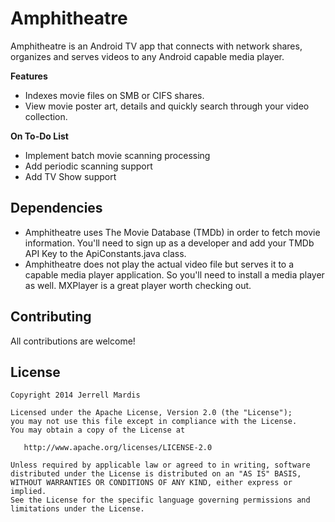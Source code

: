 Amphitheatre
============

Amphitheatre is an Android TV app that connects with network shares, organizes and serves videos to any Android capable media player.

**Features**
* Indexes movie files on SMB or CIFS shares.
* View movie poster art, details and quickly search through your video collection. 

**On To-Do List**
* Implement batch movie scanning processing
* Add periodic scanning support
* Add TV Show support

Dependencies
------------

* Amphitheatre uses The Movie Database (TMDb) in order to fetch movie information. You'll need to sign up as a developer and add your TMDb API Key to the ApiConstants.java class.
* Amphitheatre does not play the actual video file but serves it to a capable media player application. So you'll need to install a media player as well. MXPlayer is a great player worth checking out.

Contributing
------------

All contributions are welcome! 

License
-------

    Copyright 2014 Jerrell Mardis

    Licensed under the Apache License, Version 2.0 (the "License");
    you may not use this file except in compliance with the License.
    You may obtain a copy of the License at

       http://www.apache.org/licenses/LICENSE-2.0

    Unless required by applicable law or agreed to in writing, software
    distributed under the License is distributed on an "AS IS" BASIS,
    WITHOUT WARRANTIES OR CONDITIONS OF ANY KIND, either express or implied.
    See the License for the specific language governing permissions and
    limitations under the License.
